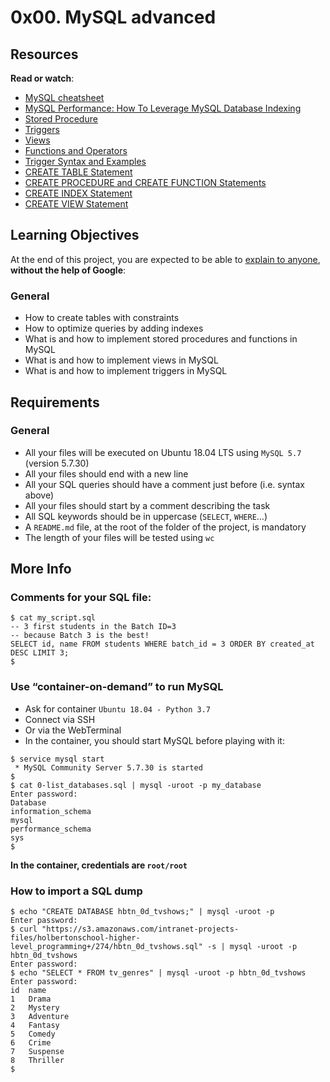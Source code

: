 <h1 class="gap">0x00. MySQL advanced</h1>

 <div class="panel panel-default" id="project-description">
  <div class="panel-body">
    <h2>Resources</h2>

<p><strong>Read or watch</strong>:</p>

<ul>
<li><a href="/rltoken/JzIVVurORFDc712ZT9mHNg" title="MySQL cheatsheet" target="_blank">MySQL cheatsheet</a></li>
<li><a href="/rltoken/8Ejjn-3XPJFbkUAyu538mg" title="MySQL Performance: How To Leverage MySQL Database Indexing" target="_blank">MySQL Performance: How To Leverage MySQL Database Indexing</a></li>
<li><a href="/rltoken/XeULHD8lP58qr72HEs8Rcw" title="Stored Procedure" target="_blank">Stored Procedure</a></li>
<li><a href="/rltoken/XxFzNqaimDMkeY0iB--atg" title="Triggers" target="_blank">Triggers</a></li>
<li><a href="/rltoken/5ccGIv5yeVQS-m9VONCjOg" title="Views" target="_blank">Views</a></li>
<li><a href="/rltoken/-cS-MWPkFsZzhFNxaVkK7Q" title="Functions and Operators" target="_blank">Functions and Operators</a></li>
<li><a href="/rltoken/_J5INMRht9f-T1CnRq7zMA" title="Trigger Syntax and Examples" target="_blank">Trigger Syntax and Examples</a></li>
<li><a href="/rltoken/Slw_MuOA74HENr98qIBFBA" title="CREATE TABLE Statement" target="_blank">CREATE TABLE Statement</a></li>
<li><a href="/rltoken/5j4DivqCGO2uqGOrshtAIA" title="CREATE PROCEDURE and CREATE FUNCTION Statements" target="_blank">CREATE PROCEDURE and CREATE FUNCTION Statements</a></li>
<li><a href="/rltoken/VLmq2SUVylnQzVMdcjoNpg" title="CREATE INDEX Statement" target="_blank">CREATE INDEX Statement</a></li>
<li><a href="/rltoken/5fuG8h948kQ33TzNY1PQtQ" title="CREATE VIEW Statement" target="_blank">CREATE VIEW Statement</a></li>
</ul>

<h2>Learning Objectives</h2>

<p>At the end of this project, you are expected to be able to <a href="/rltoken/tSIQ9gLIPpRsuImPeloC_w" title="explain to anyone" target="_blank">explain to anyone</a>, <strong>without the help of Google</strong>:</p>

<h3>General</h3>

<ul>
<li>How to create tables with constraints</li>
<li>How to optimize queries by adding indexes</li>
<li>What is and how to implement stored procedures and functions in MySQL</li>
<li>What is and how to implement views in MySQL</li>
<li>What is and how to implement triggers in MySQL</li>
</ul>

<h2>Requirements</h2>

<h3>General</h3>

<ul>
<li>All your files will be executed on Ubuntu 18.04 LTS using <code>MySQL 5.7</code> (version 5.7.30)</li>
<li>All your files should end with a new line</li>
<li>All your SQL queries should have a comment just before (i.e. syntax above)</li>
<li>All your files should start by a comment describing the task</li>
<li>All SQL keywords should be in uppercase (<code>SELECT</code>, <code>WHERE</code>&hellip;)</li>
<li>A <code>README.md</code> file, at the root of the folder of the project, is mandatory</li>
<li>The length of your files will be tested using <code>wc</code></li>
</ul>

<h2>More Info</h2>

<h3>Comments for your SQL file:</h3>

<pre><code>$ cat my_script.sql
-- 3 first students in the Batch ID=3
-- because Batch 3 is the best!
SELECT id, name FROM students WHERE batch_id = 3 ORDER BY created_at DESC LIMIT 3;
$
</code></pre>

<h3>Use &ldquo;container-on-demand&rdquo; to run MySQL</h3>

<ul>
<li>Ask for container <code>Ubuntu 18.04 - Python 3.7</code></li>
<li>Connect via SSH</li>
<li>Or via the WebTerminal</li>
<li>In the container, you should start MySQL before playing with it:</li>
</ul>

<pre><code>$ service mysql start
 * MySQL Community Server 5.7.30 is started
$
$ cat 0-list_databases.sql | mysql -uroot -p my_database
Enter password: 
Database
information_schema
mysql
performance_schema
sys
$
</code></pre>

<p><strong>In the container, credentials are <code>root/root</code></strong></p>

<h3>How to import a SQL dump</h3>

<pre><code>$ echo &quot;CREATE DATABASE hbtn_0d_tvshows;&quot; | mysql -uroot -p
Enter password: 
$ curl &quot;https://s3.amazonaws.com/intranet-projects-files/holbertonschool-higher-level_programming+/274/hbtn_0d_tvshows.sql&quot; -s | mysql -uroot -p hbtn_0d_tvshows
Enter password: 
$ echo &quot;SELECT * FROM tv_genres&quot; | mysql -uroot -p hbtn_0d_tvshows
Enter password: 
id  name
1   Drama
2   Mystery
3   Adventure
4   Fantasy
5   Comedy
6   Crime
7   Suspense
8   Thriller
$
</code></pre>

  </div>
</div>
